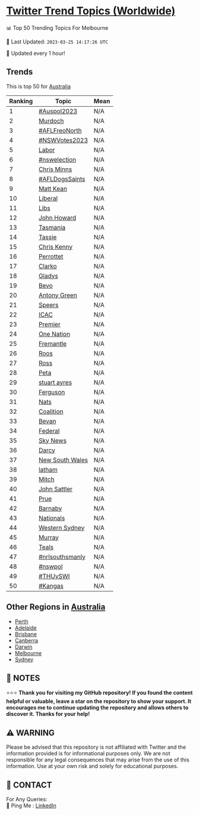 [Twitter Trend Topics (Worldwide)](https://github.com/ErcinDedeoglu/Twitter-Trend-Topics)
==========


📊 Top 50 Trending Topics For Melbourne

📆 Last Updated: `2023-03-25 14:17:26 UTC`

🔧 Updated every 1 hour!


## Trends

This is top 50 for [Australia](</Australia>)

| Ranking | Topic | Mean |
| ------- | ------------ | ------------ |
| 1 | [#Auspol2023](http://twitter.com/search?q=%23Auspol2023) | N/A |
| 2 | [Murdoch](http://twitter.com/search?q=Murdoch) | N/A |
| 3 | [#AFLFreoNorth](http://twitter.com/search?q=%23AFLFreoNorth) | N/A |
| 4 | [#NSWVotes2023](http://twitter.com/search?q=%23NSWVotes2023) | N/A |
| 5 | [Labor](http://twitter.com/search?q=Labor) | N/A |
| 6 | [#nswelection](http://twitter.com/search?q=%23nswelection) | N/A |
| 7 | [Chris Minns](http://twitter.com/search?q=Chris+Minns) | N/A |
| 8 | [#AFLDogsSaints](http://twitter.com/search?q=%23AFLDogsSaints) | N/A |
| 9 | [Matt Kean](http://twitter.com/search?q=Matt+Kean) | N/A |
| 10 | [Liberal](http://twitter.com/search?q=Liberal) | N/A |
| 11 | [Libs](http://twitter.com/search?q=Libs) | N/A |
| 12 | [John Howard](http://twitter.com/search?q=John+Howard) | N/A |
| 13 | [Tasmania](http://twitter.com/search?q=Tasmania) | N/A |
| 14 | [Tassie](http://twitter.com/search?q=Tassie) | N/A |
| 15 | [Chris Kenny](http://twitter.com/search?q=Chris+Kenny) | N/A |
| 16 | [Perrottet](http://twitter.com/search?q=Perrottet) | N/A |
| 17 | [Clarko](http://twitter.com/search?q=Clarko) | N/A |
| 18 | [Gladys](http://twitter.com/search?q=Gladys) | N/A |
| 19 | [Bevo](http://twitter.com/search?q=Bevo) | N/A |
| 20 | [Antony Green](http://twitter.com/search?q=Antony+Green) | N/A |
| 21 | [Speers](http://twitter.com/search?q=Speers) | N/A |
| 22 | [ICAC](http://twitter.com/search?q=ICAC) | N/A |
| 23 | [Premier](http://twitter.com/search?q=Premier) | N/A |
| 24 | [One Nation](http://twitter.com/search?q=One+Nation) | N/A |
| 25 | [Fremantle](http://twitter.com/search?q=Fremantle) | N/A |
| 26 | [Roos](http://twitter.com/search?q=Roos) | N/A |
| 27 | [Ross](http://twitter.com/search?q=Ross) | N/A |
| 28 | [Peta](http://twitter.com/search?q=Peta) | N/A |
| 29 | [stuart ayres](http://twitter.com/search?q=stuart+ayres) | N/A |
| 30 | [Ferguson](http://twitter.com/search?q=Ferguson) | N/A |
| 31 | [Nats](http://twitter.com/search?q=Nats) | N/A |
| 32 | [Coalition](http://twitter.com/search?q=Coalition) | N/A |
| 33 | [Bevan](http://twitter.com/search?q=Bevan) | N/A |
| 34 | [Federal](http://twitter.com/search?q=Federal) | N/A |
| 35 | [Sky News](http://twitter.com/search?q=Sky+News) | N/A |
| 36 | [Darcy](http://twitter.com/search?q=Darcy) | N/A |
| 37 | [New South Wales](http://twitter.com/search?q=New+South+Wales) | N/A |
| 38 | [latham](http://twitter.com/search?q=latham) | N/A |
| 39 | [Mitch](http://twitter.com/search?q=Mitch) | N/A |
| 40 | [John Sattler](http://twitter.com/search?q=John+Sattler) | N/A |
| 41 | [Prue](http://twitter.com/search?q=Prue) | N/A |
| 42 | [Barnaby](http://twitter.com/search?q=Barnaby) | N/A |
| 43 | [Nationals](http://twitter.com/search?q=Nationals) | N/A |
| 44 | [Western Sydney](http://twitter.com/search?q=Western+Sydney) | N/A |
| 45 | [Murray](http://twitter.com/search?q=Murray) | N/A |
| 46 | [Teals](http://twitter.com/search?q=Teals) | N/A |
| 47 | [#nrlsouthsmanly](http://twitter.com/search?q=%23nrlsouthsmanly) | N/A |
| 48 | [#nswpol](http://twitter.com/search?q=%23nswpol) | N/A |
| 49 | [#THUvSWI](http://twitter.com/search?q=%23THUvSWI) | N/A |
| 50 | [#Kangas](http://twitter.com/search?q=%23Kangas) | N/A |



## Other Regions in [Australia](</Australia>)

* [Perth](</Australia/Perth.md>)
* [Adelaide](</Australia/Adelaide.md>)
* [Brisbane](</Australia/Brisbane.md>)
* [Canberra](</Australia/Canberra.md>)
* [Darwin](</Australia/Darwin.md>)
* [Melbourne](</Australia/Melbourne.md>)
* [Sydney](</Australia/Sydney.md>)



## 📝 NOTES

⭐⭐⭐ **Thank you for visiting my GitHub repository! If you found the content helpful or valuable, leave a star on the repository to show your support. It encourages me to continue updating the repository and allows others to discover it. Thanks for your help!**


## ⚠️ WARNING

Please be advised that this repository is not affiliated with Twitter and the information provided is for informational purposes only. We are not responsible for any legal consequences that may arise from the use of this information. Use at your own risk and solely for educational purposes.


## 📨 CONTACT

 For Any Queries:  
            🏓 Ping Me : [LinkedIn](https://www.linkedin.com/in/ercindedeoglu/)

